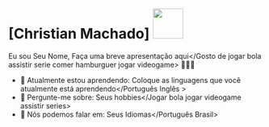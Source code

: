 # [Christian Machado] <img src="https://encrypted-tbn0.gstatic.com/images?q=tbn:ANd9GcRgbMf-rGAW_du0WReBDBmhxoyKNnQe26DEhi4WMfC94ZB7fNIjytbieDGQw58SnwiGbPA&usqp=CAU" width="60px">

Eu sou <Calmo>Seu Nome</Christian>, <Machado>Faça uma breve apresentação aqui</Gosto de jogar bola assistir serie comer hamburguer jogar videogame> 👨🏻‍💻 

- 🚀 Atualmente estou aprendendo: <Desenvolvimento de sistemas>Coloque as linguagens que você atualmente está aprendendo</Português Inglês > 
- 💬 Pergunte-me sobre: <Jogos series>Seus hobbies</Jogar bola jogar videogame assistir series>
- 📣 Nós podemos falar em: <qual quer tipo de assunto desde que seja interessante>Seus Idiomas</Português Brasil>
